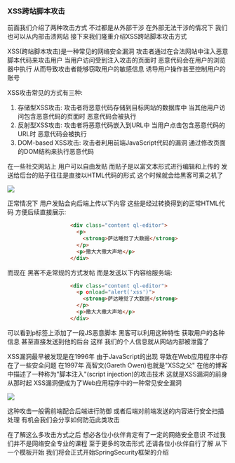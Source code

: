 ### XSS跨站脚本攻击
前面我们介绍了两种攻击方式 不过都是从外部干涉 在外部无法干涉的情况下 我们也可以从内部击溃网站 接下来我们隆重介绍XSS跨站脚本攻击方式

XSS(跨站脚本攻击)是一种常见的网络安全漏洞 攻击者通过在合法网站中注入恶意脚本代码来攻击用户 当用户访问受到注入攻击的页面时
恶意代码会在用户的浏览器中执行 从而导致攻击者能够窃取用户的敏感信息 诱导用户操作甚至控制用户的账号

XSS攻击常见的方式有三种:
1. 存储型XSS攻击: 攻击者将恶意代码存储到目标网站的数据库中 当其他用户访问包含恶意代码的页面时 恶意代码会被执行
2. 反射型XSS攻击: 攻击者将恶意代码嵌入到URL中 当用户点击包含恶意代码的URL时 恶意代码会被执行
3. DOM-based XSS攻击: 攻击者利用前端JavaScript代码的漏洞 通过修改页面的DOM结构来执行恶意代码

在一些社交网站上 用户可以自由发贴 而贴子是以富文本形式进行编辑和上传的 发送给后台的贴子往往是直接以HTML代码的形式 这个时候就会给黑客可乘之机了

<img src="https://image.itbaima.net/markdown/2023/07/02/jTcOaNdwDeP9qB2.png"/>

正常情况下 用户发贴会向后端上传以下内容 这些是经过转换得到的正常HTML代码 方便后续直接展示:

```html
                    <div class="content ql-editor">
                      <p>
                        <strong>萨达睡觉了大数据</strong>
                      </p>
                      <p>撒大大撒大声地</p>
                    </div>
```

而现在 黑客不走常规的方式发帖 而是发送以下内容给服务端:

```html
                    <div class="content ql-editor">
                      <p οnlοad="alert('xss')">
                        <strong>萨达睡觉了大数据</strong>
                      </p>
                      <p>撒大大撒大声地</p>
                    </div>
```

可以看到p标签上添加了一段JS恶意脚本 黑客可以利用这种特性 获取用户的各种信息 甚至直接发送到他的后台 这样 我们的个人信息就从网站内部被泄露了

XSS漏洞最早被发现是在1996年 由于JavaScript的出现 导致在Web应用程序中存在了一些安全问题 在1997年 高智文(Gareth Owen)也就是"XSS之父" 
在他的博客中描述了一种称为"脚本注入"(script injection)的攻击技术 这就是XSS漏洞的前身 从那时起 XSS漏洞便成为了Web应用程序中的一种常见安全漏洞

<img src="https://image.itbaima.net/markdown/2023/07/02/DkzJWPxQ5BUl2tC.png"/>

这种攻击一般需前端配合后端进行防御 或者后端对前端发送的内容进行安全扫描处理 有机会我们会分享如何防范此类攻击

在了解这么多攻击方式之后 想必各位小伙伴肯定有了一定的网络安全意识 不过我们并不是网络安全专业的课程
至于更多的攻击形式 还请各位小伙伴自行了解 从下一个模板开始 我们将会正式开始SpringSecurity框架的介绍